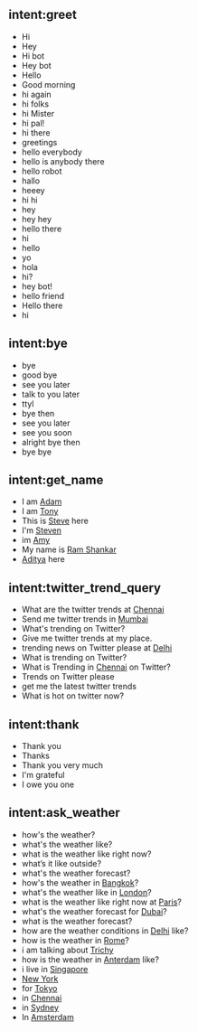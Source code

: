 ## intent:greet
- Hi
- Hey
- Hi bot
- Hey bot
- Hello
- Good morning
- hi again
- hi folks
- hi Mister
- hi pal!
- hi there
- greetings
- hello everybody
- hello is anybody there
- hello robot
- hallo
- heeey
- hi hi
- hey
- hey hey
- hello there
- hi
- hello
- yo
- hola
- hi?
- hey bot!
- hello friend
- Hello there
- hi

## intent:bye
- bye
- good bye
- see you later
- talk to you later
- ttyl
- bye then
- see you later
- see you soon
- alright bye then
- bye bye

## intent:get_name
- I am [Adam](name)
- I am [Tony](name)
- This is [Steve](name) here
- I'm [Steven](name)
- im [Amy](name)
- My name is [Ram Shankar](name)
- [Aditya](name) here

## intent:twitter_trend_query
- What are the twitter trends at [Chennai](location)
- Send me twitter trends in [Mumbai](location)
- What's trending on Twitter?
- Give me twitter trends at my place.
- trending news on Twitter please at [Delhi](location)
- What is trending on Twitter?
- What is Trending in [Chennai](location) on Twitter?
- Trends on Twitter please
- get me the latest twitter trends
- What is hot on twitter now?

## intent:thank
- Thank you
- Thanks
- Thank you very much
- I'm grateful
- I owe you one

## intent:ask_weather
- how's the weather?
- what's the weather like?
- what is the weather like right now?
- what’s it like outside?
- what's the weather forecast?
- how's the weather in [Bangkok](location)?
- what's the weather like in [London](location)?
- what is the weather like right now at [Paris](location)?
- what's the weather forecast for [Dubai](location)?
- what is the weather forecast?
- how are the weather conditions in [Delhi](location) like?
- how is the weather in [Rome](location)?
- i am talking about [Trichy](location)
- how is the weather in [Anterdam](location) like?
- i live in [Singapore](location)
- [New York](location)
- for [Tokyo](location)
- in [Chennai](location)
- in [Sydney](location)
- In [Amsterdam](location)

